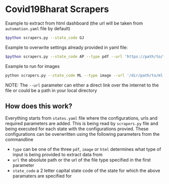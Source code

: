 # Covid19Bharat Scrapers

Example to extract from html dashboard (the url will be taken from `automation.yaml` file by default)
```bash
$python scrapers.py --state_code GJ
```

Example to overwrite settings already provided in yaml file:
```bash
$python scrapers.py --state_code AP --type pdf --url 'https://path/to/file.pdf'
````

Example to run for images
```bash
python scrapers.py --state_code ML --type image --url '/dir/path/to/ml.jpeg'
```

NOTE: The `--url` parameter can either a direct link over the internet to the file or could be a path in your local directory


## How does this work?

Everything starts from `states.yaml` file where the configurations, urls and required parameters are added. This is being read by `scrapers.py` file and being executed for each state with the configurations provied. These configurations can be overwritten using the following parameters from the commandline

- `type` can be one of the three `pdf`, `image` or `html` determines what type of input is being provided to extract data from
- `url` the absolute path or the url of the file type specified in the first parameter
- `state_code` a 2 letter capital state code of the state for which the above paramaters are specified for
